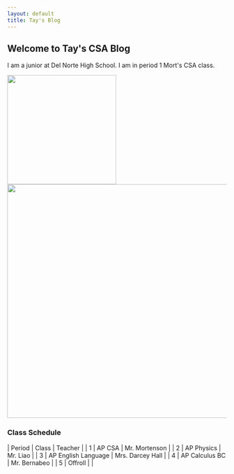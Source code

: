 ```yaml
---
layout: default
title: Tay's Blog
---
```

<html>
<style>
        .image-container {
            overflow: auto; /* Clear floats */
        }

        .image-container img {
            float: left; /* Float images to the left */
            margin-right: 230px; /* Add a bit of spacing between images */
        }
</style>

## Welcome to Tay's CSA Blog

I am a junior at Del Norte High School. I am in period 1 Mort's CSA class. 

<div class="image-container">
 <img src="https://github.com/TayKimmy/CSA_Repo/assets/107821010/70078112-a34e-43f1-95fb-e05d2131eb07" width="250">
 <img src="https://github.com/TayKimmy/CSA_Repo/assets/107821010/7cd5e316-3242-453b-9ff1-852892aa1d96" height="535">
</div>
</html>

### Class Schedule

| Period | Class | Teacher |
| 1 | AP CSA | Mr. Mortenson |
| 2 | AP Physics | Mr. Liao |
| 3 | AP English Language | Mrs. Darcey Hall |
| 4 | AP Calculus BC | Mr. Bernabeo |
| 5 | Offroll |  |